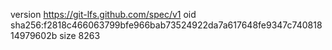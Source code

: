 version https://git-lfs.github.com/spec/v1
oid sha256:f2818c466063799bfe966bab73524922da7a617648fe9347c74081814979602b
size 8263
